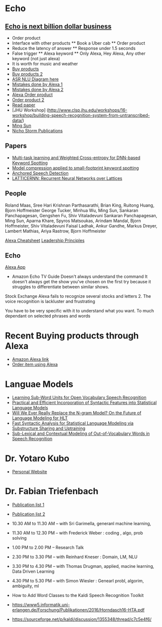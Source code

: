 # Echo

## [Echo is next billion dollar business](http://www.businessinsider.in/The-inside-story-of-how-Amazon-created-Echo-the-next-billion-dollar-business-no-one-saw-coming/articleshow/51664080.cms)

* Order product
* Interface with other products
** Book a Uber cab
** Order product
* Reduce the latency of answer
** Response under 1.5 seconds
* False trigger
** Alexa keyword
** Only Alexa, Hey Alexa, Any other keyword (not just alexa)
* It is worth for music and weather
* [Buy products](https://www.amazon.com/b/ref=s9_acss_bw_cg_VANS_1a1?node=14552177011&pf_rd_m=ATVPDKIKX0DER&pf_rd_s=merchandised-search-1&pf_rd_r=A0ACF8CXZPTPG308DHTY&pf_rd_t=101&pf_rd_p=738cf03b-ff35-4203-90e1-7ea3c82203c0&pf_rd_i=14655536011)
* [Buy products 2](https://www.amazon.com/b?node=14655536011)
* [ASR NLU Diagram here](http://www.geekwire.com/2016/amazon-ramps-up-recruiting-efforts-for-engineers/)
* [Mistakes done by Alexa 1](https://www.cnet.com/news/dammit-alexa-i-feel-bad-when-i-yell-at-my-amazon-echo/)
* [Mistakes done by Alexa 2](https://www.cnet.com/news/why-i-wanted-to-strangle-my-amazon-echo-on-prime-day/)
* [Alexa Order product](https://www.cnet.com/news/amazons-alexa-virtual-assistant-can-now-order-millions-of-items/)
* [Order product 2](http://finance.yahoo.com/news/alexa-prime-day-deals-070000114.html)
* [Read paper](https://scholar.google.com/citations?hl=en&user=zdvyXTsAAAAJ&view_op=list_works&sortby=pubdate)
* [JHU Workshop] (http://www.clsp.jhu.edu/workshops/16-workshop/building-speech-recognition-system-from-untranscribed-data/)
* [Ming Sun](https://www.linkedin.com/in/ming-sun-67427728)
* [Nicho Storm Publications](http://www.nikkostrom.com/publications/)

## Papers

* [Multi-task learning and Weighted Cross-entropy for DNN-based Keyword
Spotting](http://www.isca-speech.org/archive/Interspeech_2016/pdfs/1485.PDF)
* [Model compression applied to small-footprint keyword spotting](http://www.isca-speech.org/archive/Interspeech_2016/pdfs/1393.PDF)
* [Anchored Speech Detection](http://www.isca-speech.org/archive/Interspeech_2016/pdfs/1346.PDF)
* [LATTICERNN: Recurrent Neural Networks over Lattices](http://isca-speech.org/archive/Interspeech_2016/pdfs/1583.PDF)

## People

Roland Maas, Sree Hari Krishnan Parthasarathi, Brian King, Ruitong Huang, Bjorn Hoffmeister
George Tucker, Minhua Wu, Ming Sun, Sankaran Panchapagesan, Gengshen Fu, Shiv Vitaladevuni
Sankaran Panchapagesan, Ming Sun, Aparna Khare, Spyros Matsoukas, Arindam Mandal, Bjorn Hoffmeister, Shiv Vitaladevuni
Faisal Ladhak, Ankur Gandhe, Markus Dreyer, Lambert Mathias, Ariya Rastrow, Bjorn Hoffmeister

[Alexa Cheatsheet](https://www.bloomberg.com/graphics/2015-cheatsheets/amazon.html)
[Leadership Principles](https://www.amazon.jobs/principles)

## Echo

[Alexa App](https://turbofuture.com/consumer-electronics/The-20-Best-Amazon-Echo-Skills-in-the-Alexa-App)
* Amazon Echo TV Guide
Doesn't always understand the command
It doesn't always get the show you've chosen on the first try because it struggles to differentiate between similar shows.

Stock Exchange
 Alexa fails to recognize several stocks and letters
2. The voice recognition is lackluster and frustrating

You have to be very specific with it to understand what you want. 
To much dependant on selected phrases and words

# Recent Buying products through Alexa
* [Amazon Alexa link](https://www.amazon.com/Alexas-G/b?ie=UTF8&node=14655536011&tag=money0b40-20)
* [Order item using Alexa](https://www.amazon.com/gp/help/customer/display.html?nodeId=201807230)


# Languae Models

* [Learning Sub-Word Units for Open Vocabulary Speech Recognition](http://www.aclweb.org/anthology/P11-1072)
* [Practical and Efficient Incorporation of Syntactic Features into Statistical Language Models](http://citeseerx.ist.psu.edu/viewdoc/download?doi=10.1.1.310.8508&rep=rep1&type=pdf)
* [Will We Ever Really Replace the N-gram Model? On the Future of Language Modeling for HLT](http://s3.amazonaws.com/academia.edu.documents/30764158/W12-27.pdf?AWSAccessKeyId=AKIAJ56TQJRTWSMTNPEA&Expires=1483864501&Signature=%2Fcn8vxueh%2FIdmomBdjPcvOJdX5o%3D&response-content-disposition=inline%3B%20filename%3DRevisiting_the_Case_for_Explicit_Syntact.pdf#page=60)
* [Fast Syntactic Analysis for Statistical Language Modeling via Substructure Sharing and Uptraining](http://www.aclweb.org/old_anthology/P/P12/P12-1019.pdf)
* [Sub-Lexical and Contextual Modeling of Out-of-Vocabulary Words in Speech Recognition](http://mahe.ece.jhu.edu/uploads/publications/papers/14669_slides.pdf)



# Dr. Yotaro Kubo

* [Personal Website](http://yota.ro/)

# Dr. Fabian Triefenbach 

* [Publication list 1](https://www.researchgate.net/profile/Fabian_Triefenbach)
* [Publication list 2](http://dblp.uni-trier.de/pers/hd/t/Triefenbach:Fabian)


* 10.30 AM to 11.30 AM – with Sri Garimella, generanl machine learning, 
* 11.30 AM to 12.30 PM – with Frederick Weber  : coding , algo, prob solving
* 1.00 PM to 2.00 PM – Research Talk
* 2.30 PM to 3.30 PM – with Reinhard Kneser  : Domain, LM, NLU
* 3.30 PM to 4.30 PM – with Thomas Drugman, applied, macine learning, Data Driven Learning
* 4.30 PM to 5.30 PM – with Simon Wiesler : Genearl probl, algorim, ambiguity, ml

* How to Add Word Classes to the Kaldi Speech Recognition Toolkit
* https://www5.informatik.uni-erlangen.de/Forschung/Publikationen/2016/Horndasch16-HTA.pdf
* https://sourceforge.net/p/kaldi/discussion/1355348/thread/c7c5e4f6/

